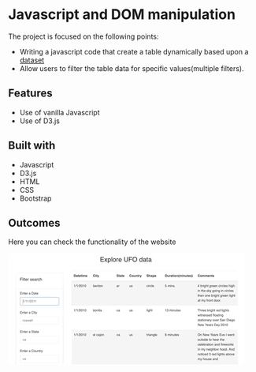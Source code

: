 # Javascript and DOM manipulation

The project is focused on the following points:
* Writing a javascript code that create a table dynamically based upon a [dataset](UFO-level-2/static/js/data.js)
* Allow users to filter the table data for specific values(multiple filters).

## Features

* Use of vanilla Javascript
* Use of D3.js

## Built with

* Javascript
* D3.js
* HTML
* CSS
* Bootstrap

## Outcomes

Here you can check the functionality of the website

![Table-UFO.gif](Images/Table-UFO.gif)
